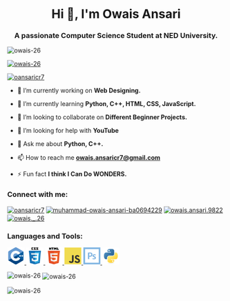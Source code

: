 <h1 align="center">Hi 👋, I'm Owais Ansari</h1>
<h3 align="center">A passionate Computer Science Student at NED University.</h3>

<p align="left"> <img src="https://komarev.com/ghpvc/?username=owais-26&label=Profile%20views&color=0e75b6&style=flat" alt="owais-26" /> </p>

<p align="left"> <a href="https://github.com/ryo-ma/github-profile-trophy"><img src="https://github-profile-trophy.vercel.app/?username=owais-26" alt="owais-26" /></a> </p>

<p align="left"> <a href="https://twitter.com/oansaricr7" target="blank"><img src="https://img.shields.io/twitter/follow/oansaricr7?logo=twitter&style=for-the-badge" alt="oansaricr7" /></a> </p>

- 🔭 I’m currently working on **Web Designing.**

- 🌱 I’m currently learning **Python, C++, HTML, CSS, JavaScript.**

- 👯 I’m looking to collaborate on **Different Beginner Projects.**

- 🤝 I’m looking for help with **YouTube**

- 💬 Ask me about **Python, C++.**

- 📫 How to reach me **owais.ansaricr7@gmail.com**

- ⚡ Fun fact **I think I Can Do WONDERS.**

<h3 align="left">Connect with me:</h3>
<p align="left">
<a href="https://twitter.com/oansaricr7" target="blank"><img align="center" src="https://raw.githubusercontent.com/rahuldkjain/github-profile-readme-generator/master/src/images/icons/Social/twitter.svg" alt="oansaricr7" height="30" width="40" /></a>
<a href="https://linkedin.com/in/muhammad-owais-ansari-ba0694229" target="blank"><img align="center" src="https://raw.githubusercontent.com/rahuldkjain/github-profile-readme-generator/master/src/images/icons/Social/linked-in-alt.svg" alt="muhammad-owais-ansari-ba0694229" height="30" width="40" /></a>
<a href="https://fb.com/owais.ansari.9822" target="blank"><img align="center" src="https://raw.githubusercontent.com/rahuldkjain/github-profile-readme-generator/master/src/images/icons/Social/facebook.svg" alt="owais.ansari.9822" height="30" width="40" /></a>
<a href="https://instagram.com/owais._.26" target="blank"><img align="center" src="https://raw.githubusercontent.com/rahuldkjain/github-profile-readme-generator/master/src/images/icons/Social/instagram.svg" alt="owais._.26" height="30" width="40" /></a>
</p>

<h3 align="left">Languages and Tools:</h3>
<p align="left"> <a href="https://www.w3schools.com/cpp/" target="_blank" rel="noreferrer"> <img src="https://raw.githubusercontent.com/devicons/devicon/master/icons/cplusplus/cplusplus-original.svg" alt="cplusplus" width="40" height="40"/> </a> <a href="https://www.w3schools.com/css/" target="_blank" rel="noreferrer"> <img src="https://raw.githubusercontent.com/devicons/devicon/master/icons/css3/css3-original-wordmark.svg" alt="css3" width="40" height="40"/> </a> <a href="https://www.w3.org/html/" target="_blank" rel="noreferrer"> <img src="https://raw.githubusercontent.com/devicons/devicon/master/icons/html5/html5-original-wordmark.svg" alt="html5" width="40" height="40"/> </a> <a href="https://developer.mozilla.org/en-US/docs/Web/JavaScript" target="_blank" rel="noreferrer"> <img src="https://raw.githubusercontent.com/devicons/devicon/master/icons/javascript/javascript-original.svg" alt="javascript" width="40" height="40"/> </a> <a href="https://www.photoshop.com/en" target="_blank" rel="noreferrer"> <img src="https://raw.githubusercontent.com/devicons/devicon/master/icons/photoshop/photoshop-line.svg" alt="photoshop" width="40" height="40"/> </a> <a href="https://www.python.org" target="_blank" rel="noreferrer"> <img src="https://raw.githubusercontent.com/devicons/devicon/master/icons/python/python-original.svg" alt="python" width="40" height="40"/> </a> </p>

<p><img align="left" src="https://github-readme-stats.vercel.app/api/top-langs?username=owais-26&show_icons=true&locale=en&layout=compact" alt="owais-26" /></p>

<p>&nbsp;<img align="center" src="https://github-readme-stats.vercel.app/api?username=owais-26&show_icons=true&locale=en" alt="owais-26" /></p>

<p><img align="center" src="https://github-readme-streak-stats.herokuapp.com/?user=owais-26&" alt="owais-26" /></p>

